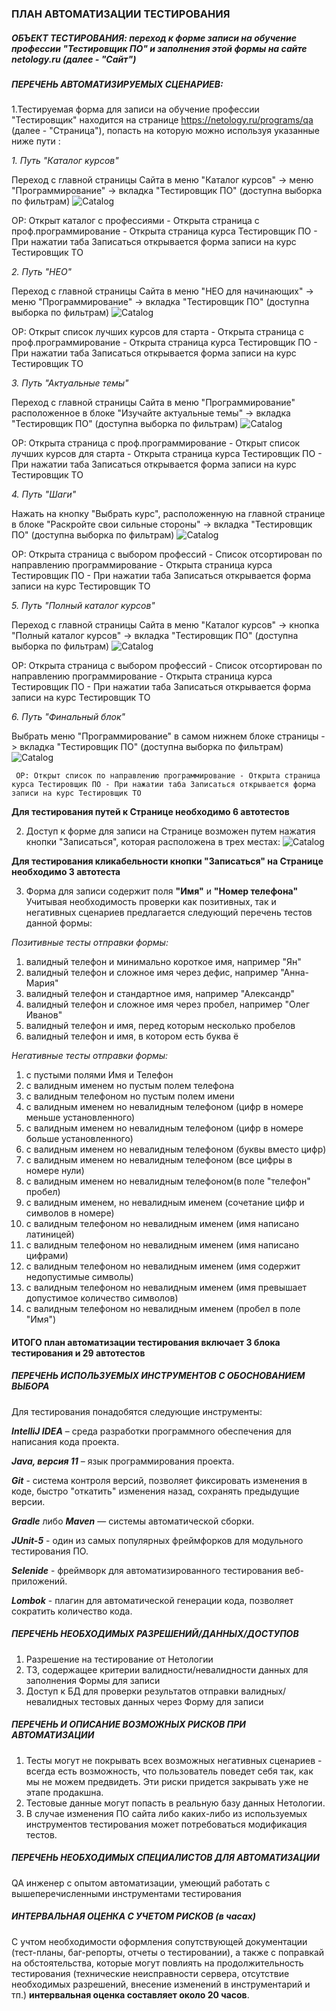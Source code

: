 ### ПЛАН АВТОМАТИЗАЦИИ ТЕСТИРОВАНИЯ

##### ОБЪЕКТ ТЕСТИРОВАНИЯ: *переход к форме записи на обучение профессии "Тестировщик ПО" и заполнения этой формы на сайте netology.ru (далее - "Сайт")*
##### ПЕРЕЧЕНЬ АВТОМАТИЗИРУЕМЫХ СЦЕНАРИЕВ:

1.Тестируемая форма для записи на обучение профессии "Тестировщик" находится на странице https://netology.ru/programs/qa (далее - "Страница"), попасть на которую можно используя указанные ниже пути :

*1. Путь "Каталог курсов"*

 Переход с главной страницы Сайта в меню  "Каталог курсов" -> меню "Программирование" -> вкладка "Тестировщик ПО" (доступна выборка по фильтрам) 
 ![Catalog](Printscreens/Catalog_Programming.jpg)
 
 ОР: Открыт каталог с профессиями - Открыта страница с проф.программирование - Открыта страница курса Тестировщик ПО - При нажатии таба Записаться открывается форма записи на курс Тестировщик ТО

*2. Путь "НЕО"*

Переход с главной страницы Сайта в меню  "НЕО для начинающих" -> меню "Программирование" -> вкладка "Тестировщик ПО" (доступна выборка по фильтрам) 
 ![Catalog](Printscreens/NEO.jpg)
 
 ОР: Открыт список лучших курсов для старта - Открыта страница с проф.программирование - Открыта страница курса Тестировщик ПО - При нажатии таба Записаться открывается форма записи на курс Тестировщик ТО
 
*3. Путь "Актуальные темы"*

Переход с главной страницы Сайта в меню "Программирование" расположенное в блоке "Изучайте актуальные темы" -> вкладка "Тестировщик ПО" (доступна выборка по фильтрам) 
 ![Catalog](Printscreens/Actual.jpg)
 
  ОР: Открыта страница с проф.программирование - Открыт список лучших курсов для старта - Открыта страница курса Тестировщик ПО - При нажатии таба Записаться открывается форма записи на курс Тестировщик ТО
 
 *4. Путь "Шаги"*
 
Нажать на кнопку "Выбрать курс", расположенную на главной странице в блоке "Раскройте свои сильные стороны" -> вкладка "Тестировщик ПО" (доступна выборка по фильтрам) 
  ![Catalog](Printscreens/Vector.jpg)
  
  ОР: Открыта страница с выбором профессий - Список отсортирован по направлению программирование - Открыта страница курса Тестировщик ПО - При нажатии таба Записаться открывается форма записи на курс Тестировщик ТО
  
*5. Путь "Полный каталог курсов"*
  
Переход с главной страницы Сайта в меню  "Каталог курсов" -> кнопка "Полный каталог курсов" -> вкладка "Тестировщик ПО" (доступна выборка по фильтрам) 
   ![Catalog](Printscreens/Full%20Catalog.jpg)
   
  ОР: Открыта страница с выбором профессий - Список отсортирован по направлению программирование - Открыта страница курса Тестировщик ПО - При нажатии таба Записаться открывается форма записи на курс Тестировщик ТО
   
*6. Путь "Финальный блок"*
  
Выбрать меню "Программирование" в самом нижнем блоке страницы  -> вкладка "Тестировщик ПО" (доступна выборка по фильтрам)
   ![Catalog](Printscreens/final%20block.jpg)
   
     ОР: Открыт список по направлению программирование - Открыта страница курса Тестировщик ПО - При нажатии таба Записаться открывается форма записи на курс Тестировщик ТО

**Для тестирования путей к Странице необходимо 6 автотестов**

2. Доступ к форме для записи на Странице возможен путем нажатия кнопки "Записаться", которая расположена в трех местах:
   ![Catalog](Printscreens/all%20buttons.jpg)
   
 **Для тестирования кликабельности кнопки "Записаться" на Странице необходимо 3 автотеста**
   
3. Форма для записи содержит поля **"Имя"** и **"Номер телефона"**
Учитывая необходимость проверки как позитивных, так и негативных сценариев предлагается следующий перечень тестов данной формы:

*Позитивные тесты отправки формы:*
1. валидный телефон и минимально короткое имя, например "Ян"
2. валидный телефон и сложное имя через дефис, например "Анна-Мария"
3. валидный телефон и стандартное имя, например "Александр"
4. валидный телефон и сложное имя через пробел, например "Олег Иванов"
5. валидный телефон и имя, перед которым несколько пробелов
6. валидный телефон и имя, в котором есть буква ё

*Негативные тесты отправки формы:*
1. с пустыми полями Имя и Телефон
2. с валидным именем но пустым полем телефона
3. с валидным телефоном но пустым полем имени
4. с валидным именем но невалидным телефоном (цифр в номере меньше установленного)
5. с валидным именем но невалидным телефоном (цифр в номере больше установленного)
6. с валидным именем но невалидным телефоном (буквы вместо цифр)
7. с валидным именем но невалидным телефоном (все цифры в номере нули)
8. с валидным  именем но невалидным телефоном(в поле "телефон" пробел)
9. с валидным именем, но невалидным именем (сочетание цифр и символов в номере)
10. с валидным телефоном но невалидным именем (имя написано латиницей)
11. с валидным телефоном но невалидным именем (имя написано цифрами)
12. с валидным телефоном но невалидным именем (имя содержит недопустимые символы)
13. с валидным телефоном но невалидным именем (имя превышает допустимое количество символов)
14. с валидным телефоном но невалидным именем (пробел в поле "Имя")

#### ИТОГО план автоматизации тестирования включает **3 блока тестирования и 29 автотестов**




##### ПЕРЕЧЕНЬ ИСПОЛЬЗУЕМЫХ ИНСТРУМЕНТОВ С ОБОСНОВАНИЕМ ВЫБОРА

Для тестирования понадобятся следующие инструменты:

***IntelliJ IDEA*** – среда разработки программного обеспечения для написания кода проекта.

***Java, версия 11*** – язык программирования проекта.

***Git*** - система контроля версий, позволяет фиксировать изменения в коде, быстро "откатить" изменения назад, сохранять предыдущие версии.

***Gradle*** либо ***Maven*** — системы автоматической сборки.

***JUnit-5*** - один из самых популярных фреймфорков для модульного тестирования ПО.

***Selenide*** - фреймворк для автоматизированного тестирования веб-приложений.

***Lombok*** - плагин для автоматической генерации кода, позволяет сократить количество кода.



##### ПЕРЕЧЕНЬ НЕОБХОДИМЫХ РАЗРЕШЕНИЙ/ДАННЫХ/ДОСТУПОВ

1. Разрешение на тестирование от Нетологии
2. ТЗ, содержащее критерии валидности/невалидности данных для заполнения Формы для записи
3. Доступ к БД для проверки результатов отправки валидных/невалидных тестовых данных через Форму для записи



##### ПЕРЕЧЕНЬ И ОПИСАНИЕ ВОЗМОЖНЫХ РИСКОВ ПРИ АВТОМАТИЗАЦИИ

1. Тесты могут не покрывать всех возможных негативных сценариев - всегда есть возможность, что пользователь поведет себя так, как мы не можем предвидеть. Эти риски придется закрывать уже не этапе продакшна.
2. Тестовые данные могут попасть в реальную базу данных Нетологии. 
3. В случае изменения ПО сайта либо каких-либо из используемых инструментов тестирования может потребоваться модификация тестов.


##### ПЕРЕЧЕНЬ НЕОБХОДИМЫХ СПЕЦИАЛИСТОВ ДЛЯ АВТОМАТИЗАЦИИ

QA инженер с опытом автоматизации, умеющий работать с вышеперечисленными инструментами тестирования


##### ИНТЕРВАЛЬНАЯ ОЦЕНКА С УЧЕТОМ РИСКОВ (в часах)

С учтом необходимости оформления сопутствующей документации (тест-планы, баг-репорты, отчеты о тестировании), а также с поправкай на обстоятельства, которые могут повлиять на продолжительность тестирования (технические неисправности сервера, отсутствие необходимых разрешений, внесение изменений в инструментарий и тп.) **интервальная оценка составляет около 20 часов**.
